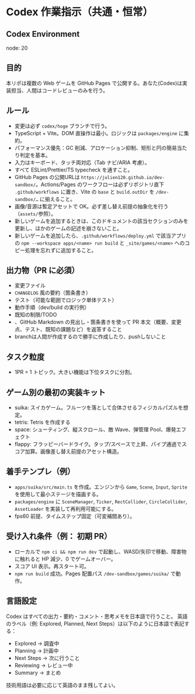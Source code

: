 # Codex 作業指示（共通・恒常）

## Codex Environment

node: 20

## 目的

本リポは複数の Web ゲームを GitHub Pages で公開する。あなた(Codex)は実装担当、人間はコードレビューのみを行う。

## ルール

- 変更は必ず `codex/hoge` ブランチで行う。
- TypeScript + Vite。DOM 直操作は最小。ロジックは `packages/engine` に集約。
- パフォーマンス優先：GC 削減、アロケーション抑制、矩形と円の簡易当たり判定を基本。
- 入力はキーボード、タッチ両対応（Tab ナビ/ARIA 考慮）。
- すべて ESLint/Prettier/TS typecheck を通すこと。
- GitHub Pages の公開URLは `https://julien120.github.io/dev-sandbox/`。Actions/Pages のワークフローは必ずリポジトリ直下 `.github/workflows` に置き、Vite の `base` と `build.outDir` を `/dev-sandbox/…` に揃えること。
- 画像/音源は暫定アセットで OK。必ず差し替え前提の抽象化を行う（`assets/`参照）。
- 新しいゲームを追加するときは、このドキュメントの該当セクションのみを更新し、ほかのゲームの記述を崩さないこと。
- 新しいゲームを追加したら、`.github/workflows/deploy.yml` で該当アプリの `npm --workspace apps/<name> run build` と `_site/games/<name>` へのコピー処理を忘れずに追加すること。

## 出力物（PR に必須）

- 変更ファイル
- `CHANGELOG` 風の要約（箇条書き）
- テスト（可能な範囲でロジック単体テスト）
- 動作手順（dev/build の実行例）
- 既知の制限/TODO
- 、GitHub Markdown の見出し・箇条書きを使って PR 本文（概要、変更点、テスト、既知の課題など）を返答すること
- branchは人間が作成するので勝手に作成したり、pushしないこと

## タスク粒度

- 1PR = 1 トピック。大きい機能は下位タスクに分割。

## ゲーム別の最初の実装キット

- suika: スイカゲーム。フルーツを落として合体させるフィジカルパズルを想定。
- tetris: Tetris を作成する
- space: シューティング、縦スクロール、敵 Wave、弾管理 Pool、爆発エフェクト
- flappy: フラッピーバードライク。タップ/スペースで上昇、パイプ通過でスコア加算。画像差し替え前提のアセット構造。

## 着手テンプレ（例）

- `apps/suika/src/main.ts` を作成。エンジンから `Game`, `Scene`, `Input`, `Sprite` を使用して最小ステージを描画する。
- `packages/engine` に `SceneManager`, `Ticker`, `RectCollider`, `CircleCollider`, `AssetLoader` を実装して再利用可能にする。
- fps60 前提、タイムステップ固定（可変補間あり）。

## 受け入れ条件（例： 初期 PR）

- ローカルで `npm ci && npm run dev` で起動し、WASD/矢印で移動、障害物に触れると HP 減少、0 でゲームオーバー。
- スコア UI 表示。再スタート可。
- `npm run build` 成功。Pages 配置パス `/dev-sandbox/games/suika/` で動作。

## 言語設定

Codex はすべての出力・要約・コメント・思考メモを日本語で行うこと。
英語のラベル（例: Explored, Planned, Next Steps）は以下のように日本語で表記する：

- Explored → 調査中
- Planning → 計画中
- Next Steps → 次に行うこと
- Reviewing → レビュー中
- Summary → まとめ

技術用語は必要に応じて英語のまま残してよい。
